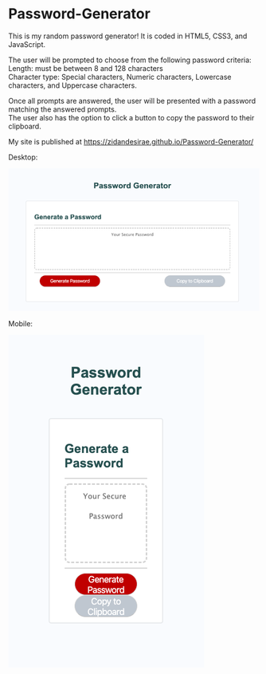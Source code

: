 # Password-Generator

This is my random password generator!
It is coded in HTML5, CSS3, and JavaScript.

The user will be prompted to choose from the following password criteria: <br>
Length: must be between 8 and 128 characters <br>
Character type: Special characters, Numeric characters, Lowercase characters, and Uppercase characters.

Once all prompts are answered, the user will be presented with a password matching the answered prompts. <br>
The user also has the option to click a button to copy the password to their clipboard.


My site is published at https://zidandesirae.github.io/Password-Generator/ 


Desktop:

![LargeScreen](LargeScreen.png)

Mobile:

![SmallScreen](SmallScreen.png)
